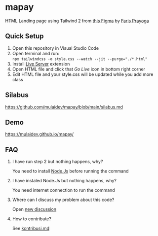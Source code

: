 # mapay

HTML Landing page using Tailwind 2 from [this Figma](https://www.figma.com/file/0dH2XtgZ0d1psBQzeHZtSo/Portfolio?node-id=234%3A125) by [Faris Prayoga](https://dribbble.com/yogafm)

## Quick Setup

1. Open this repository in Visual Studio Code
2. Open terminal and run: <br> `npx tailwindcss -o style.css --watch --jit --purge="./*.html"`
3. Install [Live Server](https://marketplace.visualstudio.com/items?itemName=ritwickdey.LiveServer) extension
4. Open HTML file and click that *Go Live* icon in bottom right corner
5. Edit HTML file and your style.css will be updated while you add more class

## Silabus

https://github.com/mulaidev/mapay/blob/main/silabus.md

## Demo

https://mulaidev.github.io/mapay/

## FAQ

1. I have run step 2 but nothing happens, why?

    You need to install [Node.Js](https://nodejs.org/en/download/) before running the command

2. I have instaled Node.Js but nothing happens, why?

    You need internet connection to run the command

3. Where can I discuss my problem about this code?

    Open [new discussion](https://github.com/mulaidev/mapay/discussions/new)

4. How to contribute?

    See [kontribusi.md](https://github.com/mulaidev/mapay/blob/main/kontribusi.md)